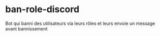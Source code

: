# ban-role-discord
Bot qui banni des utilisateurs via leurs rôles et leurs envoie un message avant bannissement
